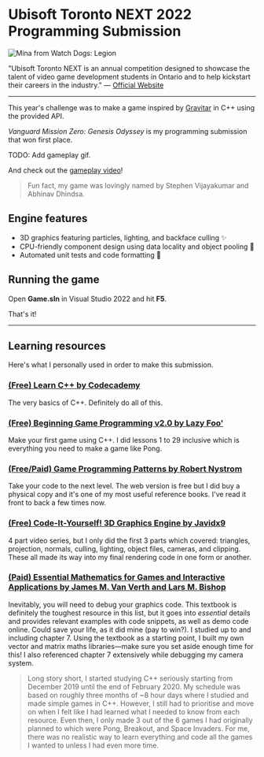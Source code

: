 # Ubisoft Toronto NEXT 2022 Programming Submission

![Mina from Watch Dogs: Legion](https://static-wordpress.akamaized.net/toronto.ubisoft.com/wp-content/uploads/2021/12/13152016/char_Mina-350x350.png)

"Ubisoft Toronto NEXT is an annual competition designed to showcase the talent of video game development students in Ontario and to help kickstart their careers in the industry." — [Official Website](https://toronto.ubisoft.com/next/)

---

This year's challenge was to make a game inspired by [Gravitar](https://en.wikipedia.org/wiki/Gravitar) in C++ using the provided API.

_Vanguard Mission Zero: Genesis Odyssey_ is my programming submission that won first place.

TODO: Add gameplay gif.

And check out the [gameplay video](https://youtu.be/N88Oq19CvQY)!

> Fun fact, my game was lovingly named by Stephen Vijayakumar and Abhinav Dhindsa.

## Engine features

- 3D graphics featuring particles, lighting, and backface culling ✨
- CPU-friendly component design using data locality and object pooling 🧱
- Automated unit tests and code formatting 🤖

## Running the game

Open **Game.sln** in Visual Studio 2022 and hit **F5**.

That's it!

---

## Learning resources

Here's what I personally used in order to make this submission.

### [(Free) Learn C++ by Codecademy](https://www.codecademy.com/learn/learn-c-plus-plus)

The very basics of C++. Definitely do all of this.

### [(Free) Beginning Game Programming v2.0 by Lazy Foo'](https://lazyfoo.net/tutorials/SDL/)

Make your first game using C++. I did lessons 1 to 29 inclusive which is everything you need to make a game like Pong.

### [(Free/Paid) Game Programming Patterns by Robert Nystrom](https://gameprogrammingpatterns.com/)

Take your code to the next level. The web version is free but I did buy a physical copy and it's one of my most useful reference books. I've read it front to back a few times now.

### [(Free) Code-It-Yourself! 3D Graphics Engine by Javidx9](https://youtu.be/ih20l3pJoeU)

4 part video series, but I only did the first 3 parts which covered: triangles, projection, normals, culling, lighting, object files, cameras, and clipping. These all made its way into my final rendering code in one form or another.

### [(Paid) Essential Mathematics for Games and Interactive Applications by James M. Van Verth and Lars M. Bishop](https://www.essentialmath.com/book.htm)

Inevitably, you will need to debug your graphics code. This textbook is definitely the toughest resource in this list, but it goes into _essential_ details and provides relevant examples with code snippets, as well as demo code online. Could save your life, as it did mine (pay to win?). I studied up to and including chapter 7. Using the textbook as a starting point, I built my own vector and matrix maths libraries—make sure you set aside enough time for this! I also referenced chapter 7 extensively while debugging my camera system.

> Long story short, I started studying C++ seriously starting from December 2019 until the end of February 2020.
> My schedule was based on roughly three months of ~8 hour days where I studied and made simple games in C++.
> However, I still had to prioritise and move on when I felt like I had learned what I needed to know from each resource.
> Even then, I only made 3 out of the 6 games I had originally planned to which were Pong, Breakout, and Space Invaders.
> For me, there was no realistic way to learn everything and code all the games I wanted to unless I had even more time.
